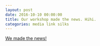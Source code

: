 ```yaml
---
layout: post
date: 2016-10-10 00:00:00
title: Our workshop made the news. Hihi.
categories: media link silks
---
```


 <a href="http://www.schwarzwaelder-bote.de/inhalt.oberndorf-a-n-tanz-in-der-luft.57b1e9d8-554e-4450-9553-4cbd45e2e54a.html/" target="_blank">We made the news!</a>
